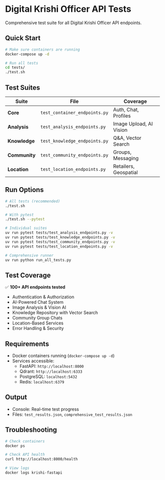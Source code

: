 # Digital Krishi Officer API Tests

Comprehensive test suite for all Digital Krishi Officer API endpoints.

## Quick Start

```bash
# Make sure containers are running
docker-compose up -d

# Run all tests
cd tests/
./test.sh
```

## Test Suites

| **Suite** | **File** | **Coverage** |
|-----------|----------|-------------|
| **Core** | `test_container_endpoints.py` | Auth, Chat, Profiles |
| **Analysis** | `test_analysis_endpoints.py` | Image Upload, AI Vision |
| **Knowledge** | `test_knowledge_endpoints.py` | Q&A, Vector Search |
| **Community** | `test_community_endpoints.py` | Groups, Messaging |
| **Location** | `test_location_endpoints.py` | Retailers, Geospatial |

## Run Options

```bash
# All tests (recommended)
./test.sh

# With pytest
./test.sh --pytest

# Individual suites
uv run pytest tests/test_analysis_endpoints.py -v
uv run pytest tests/test_knowledge_endpoints.py -v
uv run pytest tests/test_community_endpoints.py -v
uv run pytest tests/test_location_endpoints.py -v

# Comprehensive runner
uv run python run_all_tests.py
```

## Test Coverage

✅ **100+ API endpoints tested**
- Authentication & Authorization
- AI-Powered Chat System  
- Image Analysis & Vision AI
- Knowledge Repository with Vector Search
- Community Group Chats
- Location-Based Services
- Error Handling & Security

## Requirements

- Docker containers running (`docker-compose up -d`)
- Services accessible:
  - FastAPI: `http://localhost:8000`
  - Qdrant: `http://localhost:6333`
  - PostgreSQL: `localhost:5432`
  - Redis: `localhost:6379`

## Output

- Console: Real-time test progress
- Files: `test_results.json`, `comprehensive_test_results.json`

## Troubleshooting

```bash
# Check containers
docker ps

# Check API health
curl http://localhost:8000/health

# View logs
docker logs krishi-fastapi
```